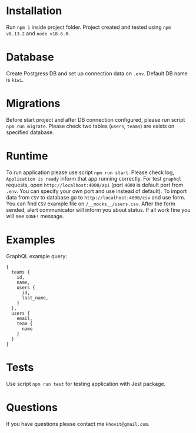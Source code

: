 # Installation
Run `npm i` inside project folder. Project created and tested using `npm v8.13.2` and `node v18.6.0`.

# Database
Create Postgress DB and set up connection data on `.env`. Default DB name is `kiwi`.

# Migrations
Before start project and after DB connection configured, please run script `npm run migrate`. Please check two tables (`users`, `teams`) are exists on specified database.

# Runtime
To run application please use script `npm run start`. Please check log, `Application is ready` inform that app running correctly.
For test `graphql` requests, open `http://localhost:4000/api` (port `4000` is default port from `.env`. You can specify your own port and use instead of default).
To import data from `CSV` to database go to `http://localhost:4000/csv` and use form. You can find `CSV` example file on `/__mocks__/users.csv`. After the form sended, alert communicator will inform you about status. If all work fine you will see `DONE!` message.

# Examples
GraphQL example query:
```
{
  teams {
    id,
    name,
    users {
      id,
      last_name,
    }
  },
  users {
    email,
    team {
      name
    }
  }
}
```

# Tests
Use script `npm run test` for testing application with Jest package.

# Questions
If you have questions please contact me `khovit@gmail.com`.
